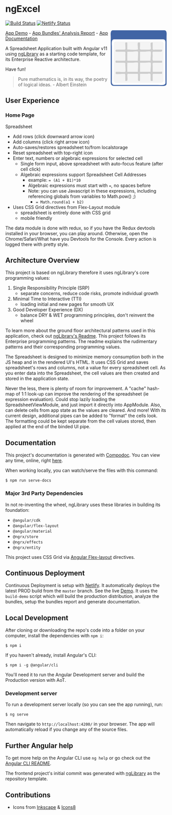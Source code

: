 # ngExcel
[![Build Status](https://travis-ci.com/mrWh1te/ngExcel.svg?branch=master)](https://travis-ci.com/mrWh1te/ngExcel) 
[![Netlify Status](https://api.netlify.com/api/v1/badges/24404360-9f85-498c-a9e6-f511f67ede35/deploy-status)](https://app.netlify.com/sites/ngexcel-demo/deploys)

<img align="right" src="https://raw.githubusercontent.com/mrWh1te/ngExcel/master/spreadsheet.png" width="175" alt="Spreadsheet App Icon" />
<!-- Icon author: https://pixabay.com/vectors/spreadsheet-application-window-grid-147749/ -->

[App Demo](http://ngexcel-demo.netlify.app) - [App Bundles' Analysis Report](http://ngexcel-demo.netlify.app/report.html) - [App Documentation](http://ngexcel-demo.netlify.app/docs/overview.html)

A Spreadsheet Application built with Angular v11 using [ngLibrary](https://github.com/mrWh1te/ngLibrary) as a starting code template, for its Enterprise Reactive architecture.

Have fun!

> Pure mathematics is, in its way, the poetry of logical ideas. - Albert Einstein

## User Experience

### Home Page
Spreadsheet
- Add rows (click downward arrow icon)
- Add columns (click right arrow icon)
- Auto-saves/restores spreadsheet to/from localstorage
- Reset spreadsheet with top-right icon
- Enter text, numbers or algebraic expressions for selected cell
    - Single form input, above spreadsheet with auto-focus feature (after cell click)
    - Algebraic expressions support Spreadsheet Cell Addresses
        - example: `= (A1 + B1)*10`
        - Algebraic expressions must start with `=`, no spaces before
        - Note: you can use Javascript in these expressions, including referencing globals from variables to Math.pow() ;)
            - `= Math.round(a1 + b2)`
- Uses CSS Grid directives from Flex-Layout module
    - spreadsheet is entirely done with CSS grid
    - mobile friendly

The data module is done with redux, so if you have the Redux devtools installed in your browser, you can play around. Otherwise, open the Chrome/Safari/What have you Devtools for the Console. Every action is logged there with pretty style.

## Architecture Overview
This project is based on ngLibrary therefore it uses ngLibrary's core programming values:
1) Single Responsibility Principle (SRP)
    - separate concerns, reduce code risks, promote individual growth
2) Minimal Time to Interactive (TTI)
    - loading initial and new pages for smooth UX
3) Good Developer Experience (DX)
    - balance DRY & WET programming principles, don't reinvent the wheel

To learn more about the ground floor architectural patterns used in this application, check out [ngLibrary's Readme](https://github.com/mrWh1te/ngLibrary#nglibrary). This project follows its Enterprise programming patterns. The readme explains the rudimentary patterns and their corresponding programming values.

The Spreadsheet is designed to minimize memory consumption both in the JS heap and in the rendered UI's HTML. It uses CSS Grid and saves spreadsheet's rows and columns, not a value for every spreadsheet cell. As you enter data into the Spreadsheet, the cell values are then created and stored in the application state.

Never the less, there is plenty of room for improvement. A "cache" hash-map of 1:1 look-up can improve the rendering of the spreadsheet (ie expression evaluation). Could stop lazily loading the SpreadsheetViewModule, and just import it directly into AppModule. Also, can delete cells from app state as the values are cleared. And more! With its current design, additional pipes can be added to "format" the cells look. The formatting could be kept separate from the cell values stored, then applied at the end of the binded UI pipe.

## Documentation
This project's documentation is generated with [Compodoc](https://compodoc.app/). You can view any time, online, right [here](http://ngexcel-demo.netlify.app/docs).

When working locally, you can watch/serve the files with this command:
```
$ npm run serve-docs
```

### Major 3rd Party Dependencies

In not re-inventing the wheel, ngLibrary uses these libraries in building its foundation:
- `@angular/cdk`
- `@angular/flex-layout`
- `@angular/material`
- `@ngrx/store`
- `@ngrx/effects`
- `@ngrx/entity`

This project uses CSS Grid via [Angular Flex-layout](https://github.com/angular/flex-layout) directives.

## Continuous Deployment

Continuous Deployment is setup with [Netlify](https://netlify.com). It automatically deploys the latest PROD build from the `master` branch. See the live [Demo](http://ngexcel-demo.netlify.app). It uses the `build-demo` script which will build the production distribution, analyze the bundles, setup the bundles report and generate documentation.

## Local Development

After cloning or downloading the repo's code into a folder on your computer, install the dependencies with `npm i`:
```
$ npm i
```

If you haven't already, install Angular's CLI:
```
$ npm i -g @angular/cli
```

You'll need it to run the Angular Development server and build the Production version with AoT.

### Development server

To run a development server locally (so you can see the app running), run:

```
$ ng serve
```
Then navigate to `http://localhost:4200/` in your browser. The app will automatically reload if you change any of the source files.

## Further Angular help

To get more help on the Angular CLI use `ng help` or go check out the [Angular CLI README](https://github.com/angular/angular-cli/blob/master/README.md).

The frontend project's initial commit was generated with [ngLibrary](github.com/mrWh1te/ngLibrary) as the repository template.

## Contributions

- Icons from [Inkscape](http://www.inkscape.org/) & [Icons8](https://icons8.com/icons/set/reset)